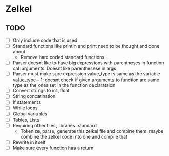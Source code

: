 # Zelkel

## TODO
- [ ] Only include code that is used
- [ ] Standard functions like println and print need to be thought and done about
    - Remove hard coded standard functions
- [ ] Parser doesnt like to have big expressions with parentheses in function call arguments. Doesnt like parenthesese in args
- [ ] Parser must make sure expression value_type is same as the variable value_type
        - 1: doesnt check if given arguments to function are same type as the ones set in the function declarataion
- [ ] Convert strings to int, float
- [ ] String concatination
- [ ] If statements
- [ ] While loops
- [ ] Global variables
- [ ] Tables, Lists
- [ ] Requiring other files, libraries: standard
    - Tokenize, parse, generate this zelkel file and combine them:
      maybe combine the zelkel code into one and compile that
- [ ] Rewrite in itself
- [ ] Make sure every function has a return
